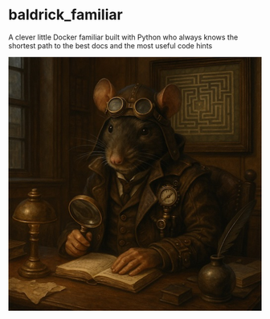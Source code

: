 # baldrick_familiar
A clever little Docker familiar built with Python who always knows the shortest path to the best docs and the most useful code hints

![baldrick_familiar](./baldrick_familiar_hero.jpeg)
